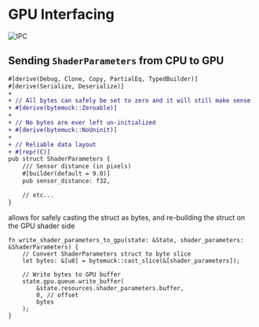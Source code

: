 # GPU Interfacing

![IPC](./images/architecture_shader_param_sync.png)

## Sending `ShaderParameters` from CPU to GPU

```diff
#[derive(Debug, Clone, Copy, PartialEq, TypedBuilder)]
#[derive(Serialize, Deserialize)]
+
+ // All bytes can safely be set to zero and it will still make sense
+ #[derive(bytemuck::Zeroable)] 
+
+ // No bytes are ever left un-initialized
+ #[derive(bytemuck::NoUninit)] 
+
+ // Reliable data layout
+ #[repr(C)] 
pub struct ShaderParameters {
    /// Sensor distance (in pixels)
    #[builder(default = 9.0)]
    pub sensor_distance: f32,

    // etc...
}
```

allows for safely casting the struct as bytes, and re-building the struct on the GPU shader side

```rust,noplayground
fn write_shader_parameters_to_gpu(state: &State, shader_parameters: &ShaderParameters) {
    // Convert ShaderParameters struct to byte slice
    let bytes: &[u8] = bytemuck::cast_slice(&[shader_parameters]);

    // Write bytes to GPU buffer
    state.gpu.queue.write_buffer(
        &state.resources.shader_parameters.buffer,
        0, // offset
        bytes
    );
}
```
